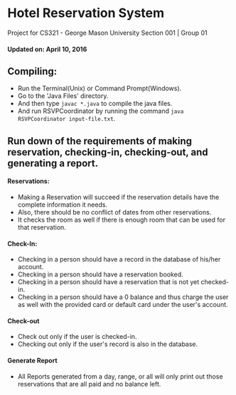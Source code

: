 # Hotel Reservation System
Project for CS321 - George Mason University
Section 001 | Group 01

#### Updated on: April 10, 2016

## Compiling:
- Run the Terminal(Unix) or Command Prompt(Windows).
- Go to the 'Java Files' directory.
- And then type `javac *.java` to compile the java files.
- And run RSVPCoordinator by running the command `java RSVPCoordinator input-file.txt`.


## Run down of the requirements of making reservation, checking-in, checking-out, and generating a report.
#### Reservations:
- Making a Reservation will succeed if the reservation details have the complete information it needs.
- Also, there should be no conflict of dates from other reservations.
- It checks the room as well if there is enough room that can be used for that reservation.
#### Check-In:
- Checking in a person should have a record in the database of his/her account.
- Checking in a person should have a reservation booked.
- Checking in a person should have a reservation that is not yet checked-in.
- Checking in a person should have a 0 balance and thus charge the user as well with the provided card or default card under the user's account.
#### Check-out
- Check out only if the user is checked-in.
- Checking out only if the user's record is also in the database.
#### Generate Report
- All Reports generated from a day, range, or all will only print out those reservations that are all paid and no balance left.
